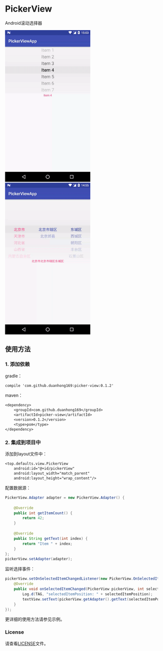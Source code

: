 # PickerView
Android滚动选择器

<img src='art/default.gif' height='500px'/> <img src='art/division.gif' height='500px'/>

## 使用方法

### 1. 添加依赖

gradle：
	
```
compile 'com.github.duanhong169:picker-view:0.1.2'
```

maven：
	
```
<dependency>
	<groupId>com.github.duanhong169</groupId>
	<artifactId>picker-view</artifactId>
	<version>0.1.2</version>
	<type>pom</type>
</dependency>
```

### 2. 集成到项目中
	
添加到layout文件中：

```	
<top.defaults.view.PickerView
	android:id="@+id/pickerView"
	android:layout_width="match_parent"
	android:layout_height="wrap_content"/>
```
	
配置数据源：

```java
PickerView.Adapter adapter = new PickerView.Adapter() {

    @Override
    public int getItemCount() {
        return 42;
    }

    @Override
    public String getText(int index) {
        return "Item " + index;
    }
};
pickerView.setAdapter(adapter);
```

监听选择事件：

```java
pickerView.setOnSelectedItemChangedListener(new PickerView.OnSelectedItemChangedListener() {
    @Override
    public void onSelectedItemChanged(PickerView pickerView, int selectedItemPosition) {
        Log.d(TAG, "selectedItemPosition: " + selectedItemPosition);
        textView.setText(pickerView.getAdapter().getText(selectedItemPosition));
    }
});
```

更详细的使用方法请参见示例。

### License
请查看[LICENSE](./LICENSE)文件。